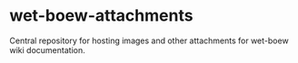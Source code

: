 wet-boew-attachments
====================

Central repository for hosting images and other attachments for wet-boew wiki documentation.